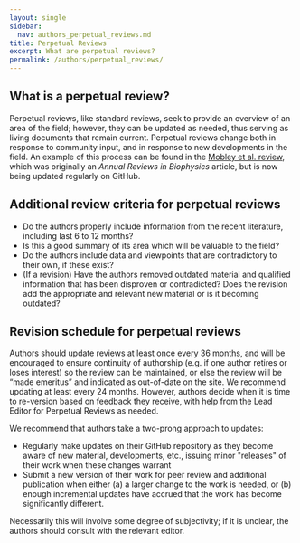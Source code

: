 ```yaml
---
layout: single
sidebar:
  nav: authors_perpetual_reviews.md
title: Perpetual Reviews
excerpt: What are perpetual reviews?
permalink: /authors/perpetual_reviews/
---
```


## What is a perpetual review?
Perpetual reviews, like standard reviews, seek to provide an overview of an area of the field; however, they can be updated as needed, thus serving as living documents that remain current.
Perpetual reviews change both in response to community input, and in response to new developments in the field.
An example of this process can be found in the [Mobley et
al. review](https://github.com/MobleyLab/benchmarksets), which was
originally an *Annual Reviews in Biophysics* article, but is now being
updated regularly on GitHub.

## Additional review criteria for perpetual reviews
* Do the authors properly include information from the recent literature, including last 6 to 12 months?
* Is this a good summary of its area which will be valuable to the field?
* Do the authors include data and viewpoints that are contradictory to their own, if these exist?
* (If a revision) Have the authors removed outdated material and qualified information that has been disproven or contradicted? Does the revision add the appropriate and relevant new material or is it becoming outdated?

## Revision schedule for perpetual reviews
Authors should update reviews at least once every 36 months, and will be encouraged to ensure continuity of authorship (e.g. if one author retires or loses interest) so the review can be maintained, or else the review will be “made emeritus” and indicated as out-of-date on the site. 
We recommend updating at least every 24 months. 
However, authors decide when it is time to re-version based on feedback they receive, with help from the Lead Editor for Perpetual Reviews as needed. 

We recommend that authors take a two-prong approach to updates:
- Regularly make updates on their GitHub repository as they become aware of new material, developments, etc., issuing minor "releases" of their work when these changes warrant
- Submit a new version of their work for peer review and additional publication when either (a) a larger change to the work is needed, or (b) enough incremental updates have accrued that the work has become significantly different. 

Necessarily this will involve some degree of subjectivity; if it is unclear, the authors should consult with the relevant editor.
